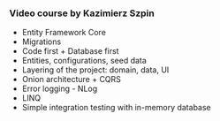### Video course by Kazimierz Szpin

- Entity Framework Core
- Migrations
- Code first + Database first
- Entities, configurations, seed data
- Layering of the project: domain, data, UI
- Onion architecture + CQRS
- Error logging - NLog
- LINQ
- Simple integration testing with in-memory database
